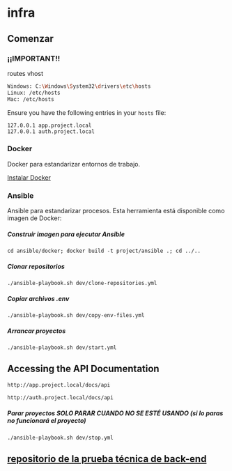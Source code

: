 # infra

## Comenzar

### ¡¡IMPORTANT!!

routes vhost
```bash
Windows: C:\Windows\System32\drivers\etc\hosts
Linux: /etc/hosts
Mac: /etc/hosts
```
Ensure you have the following entries in your `hosts` file:
```plaintext
127.0.0.1 app.project.local
127.0.0.1 auth.project.local
```

### Docker

Docker para estandarizar entornos de trabajo.

[Instalar Docker](https://docs.docker.com/desktop/)

### Ansible

Ansible para estandarizar procesos. Esta herramienta está disponible como imagen de Docker:

##### Construir imagen para ejecutar Ansible

```shell
cd ansible/docker; docker build -t project/ansible .; cd ../..
```

##### Clonar repositorios

```shell
./ansible-playbook.sh dev/clone-repositories.yml
```

##### Copiar archivos .env

```shell
./ansible-playbook.sh dev/copy-env-files.yml
```

##### Arrancar proyectos

```shell
./ansible-playbook.sh dev/start.yml
```

## Accessing the API Documentation

```bash
http://app.project.local/docs/api
```
```bash
http://auth.project.local/docs/api
```


##### Parar proyectos SOLO PARAR CUANDO  NO SE ESTÉ USANDO (si lo paras no funcionará el proyecto)

```shell
./ansible-playbook.sh dev/stop.yml
```


## [repositorio de la prueba técnica de back-end](https://github.com/Nieto35/back-prueba-tecnica.git)